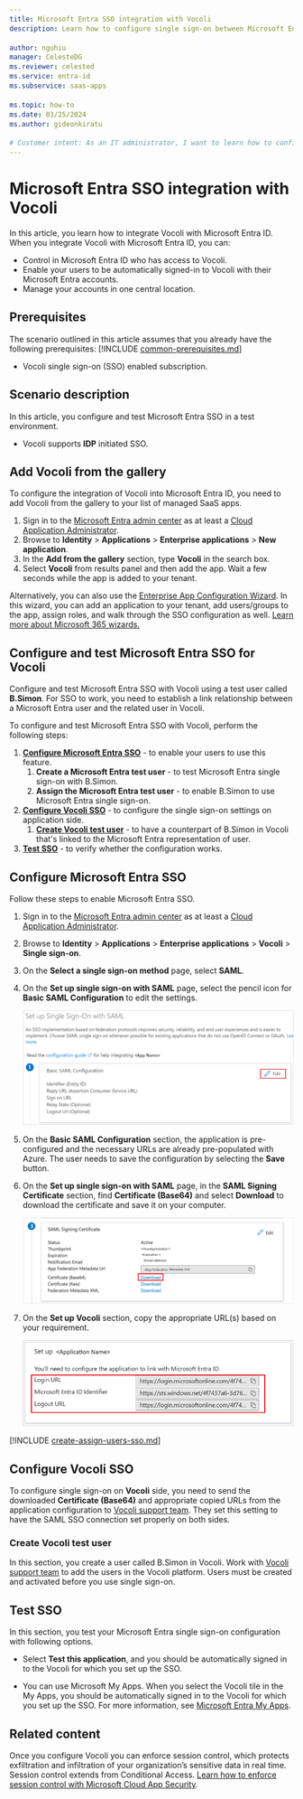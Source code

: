 ```yaml
---
title: Microsoft Entra SSO integration with Vocoli
description: Learn how to configure single sign-on between Microsoft Entra ID and Vocoli.

author: nguhiu
manager: CelesteDG
ms.reviewer: celested
ms.service: entra-id
ms.subservice: saas-apps

ms.topic: how-to
ms.date: 03/25/2024
ms.author: gideonkiratu

# Customer intent: As an IT administrator, I want to learn how to configure single sign-on between Microsoft Entra ID and Vocoli so that I can control who has access to Vocoli, enable automatic sign-in with Microsoft Entra accounts, and manage my accounts in one central location.
---
```


# Microsoft Entra SSO integration with Vocoli

In this article,  you learn how to integrate Vocoli with Microsoft Entra ID. When you integrate Vocoli with Microsoft Entra ID, you can:

* Control in Microsoft Entra ID who has access to Vocoli.
* Enable your users to be automatically signed-in to Vocoli with their Microsoft Entra accounts.
* Manage your accounts in one central location.

## Prerequisites
The scenario outlined in this article assumes that you already have the following prerequisites:
[!INCLUDE [common-prerequisites.md](~/identity/saas-apps/includes/common-prerequisites.md)]
* Vocoli single sign-on (SSO) enabled subscription.

## Scenario description

In this article,  you configure and test Microsoft Entra SSO in a test environment.

* Vocoli supports **IDP** initiated SSO.

## Add Vocoli from the gallery

To configure the integration of Vocoli into Microsoft Entra ID, you need to add Vocoli from the gallery to your list of managed SaaS apps.

1. Sign in to the [Microsoft Entra admin center](https://entra.microsoft.com) as at least a [Cloud Application Administrator](~/identity/role-based-access-control/permissions-reference.md#cloud-application-administrator).
1. Browse to **Identity** > **Applications** > **Enterprise applications** > **New application**.
1. In the **Add from the gallery** section, type **Vocoli** in the search box.
1. Select **Vocoli** from results panel and then add the app. Wait a few seconds while the app is added to your tenant.

 Alternatively, you can also use the [Enterprise App Configuration Wizard](https://portal.office.com/AdminPortal/home?Q=Docs#/azureadappintegration). In this wizard, you can add an application to your tenant, add users/groups to the app, assign roles, and walk through the SSO configuration as well. [Learn more about Microsoft 365 wizards.](/microsoft-365/admin/misc/azure-ad-setup-guides)

<a name='configure-and-test-azure-ad-sso-for-vocoli'></a>

## Configure and test Microsoft Entra SSO for Vocoli

Configure and test Microsoft Entra SSO with Vocoli using a test user called **B.Simon**. For SSO to work, you need to establish a link relationship between a Microsoft Entra user and the related user in Vocoli.

To configure and test Microsoft Entra SSO with Vocoli, perform the following steps:

1. **[Configure Microsoft Entra SSO](#configure-azure-ad-sso)** - to enable your users to use this feature.
   1. **Create a Microsoft Entra test user** - to test Microsoft Entra single sign-on with B.Simon.
   1. **Assign the Microsoft Entra test user** - to enable B.Simon to use Microsoft Entra single sign-on.
1. **[Configure Vocoli SSO](#configure-vocoli-sso)** - to configure the single sign-on settings on application side.
   1. **[Create Vocoli test user](#create-vocoli-test-user)** - to have a counterpart of B.Simon in Vocoli that's linked to the Microsoft Entra representation of user.
1. **[Test SSO](#test-sso)** - to verify whether the configuration works.

<a name='configure-azure-ad-sso'></a>

## Configure Microsoft Entra SSO

Follow these steps to enable Microsoft Entra SSO.

1. Sign in to the [Microsoft Entra admin center](https://entra.microsoft.com) as at least a [Cloud Application Administrator](~/identity/role-based-access-control/permissions-reference.md#cloud-application-administrator).
1. Browse to **Identity** > **Applications** > **Enterprise applications** > **Vocoli** > **Single sign-on**.
1. On the **Select a single sign-on method** page, select **SAML**.
1. On the **Set up single sign-on with SAML** page, select the pencil icon for **Basic SAML Configuration** to edit the settings.

   ![Edit Basic SAML Configuration](common/edit-urls.png)

1. On the **Basic SAML Configuration** section, the application is pre-configured and the necessary URLs are already pre-populated with Azure. The user needs to save the configuration by selecting the **Save** button.

1. On the **Set up single sign-on with SAML** page, in the **SAML Signing Certificate** section,  find **Certificate (Base64)** and select **Download** to download the certificate and save it on your computer.

	![The Certificate download link](common/certificatebase64.png)

1. On the **Set up Vocoli** section, copy the appropriate URL(s) based on your requirement.

	![Copy configuration URLs](common/copy-configuration-urls.png)

<a name='create-an-azure-ad-test-user'></a>

[!INCLUDE [create-assign-users-sso.md](~/identity/saas-apps/includes/create-assign-users-sso.md)]

## Configure Vocoli SSO

To configure single sign-on on **Vocoli** side, you need to send the downloaded **Certificate (Base64)** and appropriate copied URLs from the application configuration to [Vocoli support team](mailto:inbox@vocoli.com). They set this setting to have the SAML SSO connection set properly on both sides.

### Create Vocoli test user

In this section, you create a user called B.Simon in Vocoli. Work with [Vocoli support team](mailto:inbox@vocoli.com) to add the users in the Vocoli platform. Users must be created and activated before you use single sign-on.

## Test SSO

In this section, you test your Microsoft Entra single sign-on configuration with following options.

* Select **Test this application**, and you should be automatically signed in to the Vocoli for which you set up the SSO.

* You can use Microsoft My Apps. When you select the Vocoli tile in the My Apps, you should be automatically signed in to the Vocoli for which you set up the SSO. For more information, see [Microsoft Entra My Apps](/azure/active-directory/manage-apps/end-user-experiences#azure-ad-my-apps).

## Related content

Once you configure Vocoli you can enforce session control, which protects exfiltration and infiltration of your organization’s sensitive data in real time. Session control extends from Conditional Access. [Learn how to enforce session control with Microsoft Cloud App Security](/cloud-app-security/proxy-deployment-aad).
